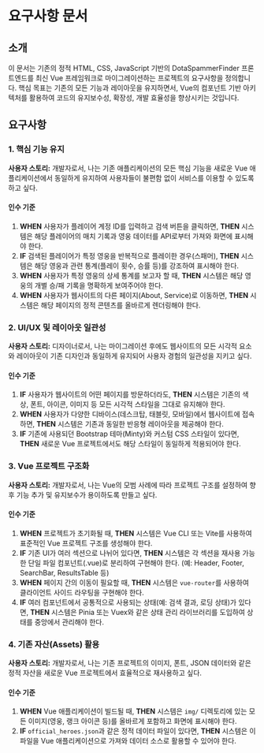 # 요구사항 문서

## 소개

이 문서는 기존의 정적 HTML, CSS, JavaScript 기반의 DotaSpammerFinder 프론트엔드를 최신 Vue 프레임워크로 마이그레이션하는 프로젝트의 요구사항을 정의합니다. 핵심 목표는 기존의 모든 기능과 레이아웃을 유지하면서, Vue의 컴포넌트 기반 아키텍처를 활용하여 코드의 유지보수성, 확장성, 개발 효율성을 향상시키는 것입니다.

## 요구사항

### 1. 핵심 기능 유지

**사용자 스토리:** 개발자로서, 나는 기존 애플리케이션의 모든 핵심 기능을 새로운 Vue 애플리케이션에서 동일하게 유지하여 사용자들이 불편함 없이 서비스를 이용할 수 있도록 하고 싶다.

#### 인수 기준
1.  **WHEN** 사용자가 플레이어 계정 ID를 입력하고 검색 버튼을 클릭하면, **THEN** 시스템은 해당 플레이어의 매치 기록과 영웅 데이터를 API로부터 가져와 화면에 표시해야 한다.
2.  **IF** 검색된 플레이어가 특정 영웅을 반복적으로 플레이한 경우(스패머), **THEN** 시스템은 해당 영웅과 관련 통계(플레이 횟수, 승률 등)를 강조하여 표시해야 한다.
3.  **WHEN** 사용자가 특정 영웅의 상세 통계를 보고자 할 때, **THEN** 시스템은 해당 영웅의 개별 승/패 기록을 명확하게 보여주어야 한다.
4.  **WHEN** 사용자가 웹사이트의 다른 페이지(About, Service)로 이동하면, **THEN** 시스템은 해당 페이지의 정적 콘텐츠를 올바르게 렌더링해야 한다.

### 2. UI/UX 및 레이아웃 일관성

**사용자 스토리:** 디자이너로서, 나는 마이그레이션 후에도 웹사이트의 모든 시각적 요소와 레이아웃이 기존 디자인과 동일하게 유지되어 사용자 경험의 일관성을 지키고 싶다.

#### 인수 기준
1.  **IF** 사용자가 웹사이트의 어떤 페이지를 방문하더라도, **THEN** 시스템은 기존의 색상, 폰트, 아이콘, 이미지 등 모든 시각적 스타일을 그대로 유지해야 한다.
2.  **WHEN** 사용자가 다양한 디바이스(데스크탑, 태블릿, 모바일)에서 웹사이트에 접속하면, **THEN** 시스템은 기존과 동일한 반응형 레이아웃을 제공해야 한다.
3.  **IF** 기존에 사용되던 Bootstrap 테마(Minty)와 커스텀 CSS 스타일이 있다면, **THEN** 새로운 Vue 프로젝트에서도 해당 스타일이 동일하게 적용되어야 한다.

### 3. Vue 프로젝트 구조화

**사용자 스토리:** 개발자로서, 나는 Vue의 모범 사례에 따라 프로젝트 구조를 설정하여 향후 기능 추가 및 유지보수가 용이하도록 만들고 싶다.

#### 인수 기준
1.  **WHEN** 프로젝트가 초기화될 때, **THEN** 시스템은 Vue CLI 또는 Vite를 사용하여 표준적인 Vue 프로젝트 구조를 생성해야 한다.
2.  **IF** 기존 UI가 여러 섹션으로 나뉘어 있다면, **THEN** 시스템은 각 섹션을 재사용 가능한 단일 파일 컴포넌트(.vue)로 분리하여 구현해야 한다. (예: Header, Footer, SearchBar, ResultsTable 등)
3.  **WHEN** 페이지 간의 이동이 필요할 때, **THEN** 시스템은 `vue-router`를 사용하여 클라이언트 사이드 라우팅을 구현해야 한다.
4.  **IF** 여러 컴포넌트에서 공통적으로 사용되는 상태(예: 검색 결과, 로딩 상태)가 있다면, **THEN** 시스템은 Pinia 또는 Vuex와 같은 상태 관리 라이브러리를 도입하여 상태를 중앙에서 관리해야 한다.

### 4. 기존 자산(Assets) 활용

**사용자 스토리:** 개발자로서, 나는 기존 프로젝트의 이미지, 폰트, JSON 데이터와 같은 정적 자산을 새로운 Vue 프로젝트에서 효율적으로 재사용하고 싶다.

#### 인수 기준
1.  **WHEN** Vue 애플리케이션이 빌드될 때, **THEN** 시스템은 `img/` 디렉토리에 있는 모든 이미지(영웅, 랭크 아이콘 등)를 올바르게 포함하고 화면에 표시해야 한다.
2.  **IF** `official_heroes.json`과 같은 정적 데이터 파일이 있다면, **THEN** 시스템은 이 파일을 Vue 애플리케이션으로 가져와 데이터 소스로 활용할 수 있어야 한다.